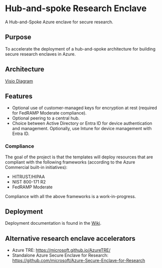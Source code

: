 # Hub-and-spoke Research Enclave

A Hub-and-Spoke Azure enclave for secure research.

## Purpose

To accelerate the deployment of a hub-and-spoke architecture for building secure research enclaves in Azure.

## Architecture

[Visio Diagram](/docs/architecture/Research%20Enclave%20Hub%20and%20Spoke%20diagrams.vsdx)

## Features

- Optional use of customer-managed keys for encryption at rest (required for FedRAMP Moderate compliance).
- Optional peering to a central hub.
- Choice between Active Directory or Entra ID for device authentication and management. Optionally, use Intune for device management with Entra ID.

### Compliance

The goal of the project is that the templates will deploy resources that are compliant with the following frameworks (according to the Azure Commercial built-in initiatives):

- HITRUST/HIPAA
- NIST 800-171 R2
- FedRAMP Moderate

Compliance with all the above frameworks is a work-in-progress.

## Deployment

Deployment documentation is found in the [Wiki](wiki/Deployment).

## Alternative research enclave accelerators

- Azure TRE: <https://microsoft.github.io/AzureTRE/>
- Standalone Azure Secure Enclave for Research: <https://github.com/microsoft/Azure-Secure-Enclave-for-Research>
